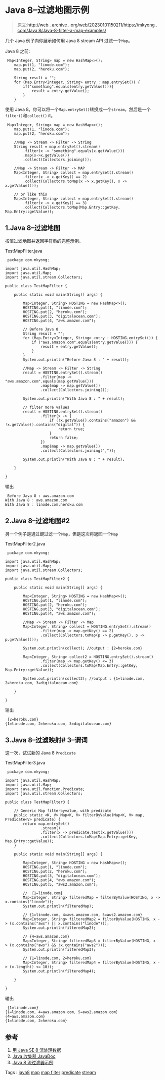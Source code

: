 # Java 8–过滤地图示例

> 原文:[http://web . archive . org/web/20230101150211/https://mkyong . com/Java 8/Java-8-filter-a-map-examples/](http://web.archive.org/web/20230101150211/https://mkyong.com/java8/java-8-filter-a-map-examples/)

几个 Java 例子向你展示如何用 Java 8 stream API 过滤一个`Map`。

Java 8 之前:

```
 Map<Integer, String> map = new HashMap<>();
    map.put(1, "linode.com");
    map.put(2, "heroku.com");

	String result = "";
	for (Map.Entry<Integer, String> entry : map.entrySet()) {
		if("something".equals(entry.getValue())){
			result = entry.getValue();
		}
	} 
```

使用 Java 8，你可以将一个`Map.entrySet()`转换成一个`stream`，然后是一个`filter()`和`collect()` it。

```
 Map<Integer, String> map = new HashMap<>();
    map.put(1, "linode.com");
    map.put(2, "heroku.com");

	//Map -> Stream -> Filter -> String
	String result = map.entrySet().stream()
		.filter(x -> "something".equals(x.getValue()))
		.map(x->x.getValue())
		.collect(Collectors.joining());

	//Map -> Stream -> Filter -> MAP
	Map<Integer, String> collect = map.entrySet().stream()
		.filter(x -> x.getKey() == 2)
		.collect(Collectors.toMap(x -> x.getKey(), x -> x.getValue()));

	// or like this
	Map<Integer, String> collect = map.entrySet().stream()
		.filter(x -> x.getKey() == 3)
		.collect(Collectors.toMap(Map.Entry::getKey, Map.Entry::getValue)); 
```

## 1.Java 8–过滤地图

按值过滤地图并返回字符串的完整示例。

TestMapFilter.java

```
 package com.mkyong;

import java.util.HashMap;
import java.util.Map;
import java.util.stream.Collectors;

public class TestMapFilter {

    public static void main(String[] args) {

        Map<Integer, String> HOSTING = new HashMap<>();
        HOSTING.put(1, "linode.com");
        HOSTING.put(2, "heroku.com");
        HOSTING.put(3, "digitalocean.com");
        HOSTING.put(4, "aws.amazon.com");

        // Before Java 8
        String result = "";
        for (Map.Entry<Integer, String> entry : HOSTING.entrySet()) {
            if ("aws.amazon.com".equals(entry.getValue())) {
                result = entry.getValue();
            }
        }
        System.out.println("Before Java 8 : " + result);

        //Map -> Stream -> Filter -> String
        result = HOSTING.entrySet().stream()
                .filter(map -> "aws.amazon.com".equals(map.getValue()))
                .map(map -> map.getValue())
                .collect(Collectors.joining());

        System.out.println("With Java 8 : " + result);

        // filter more values
        result = HOSTING.entrySet().stream()
                .filter(x -> {
                    if (!x.getValue().contains("amazon") && !x.getValue().contains("digital")) {
                        return true;
                    }
                    return false;
                })
                .map(map -> map.getValue())
                .collect(Collectors.joining(","));

        System.out.println("With Java 8 : " + result);

    }

} 
```

输出

```
 Before Java 8 : aws.amazon.com
With Java 8 : aws.amazon.com
With Java 8 : linode.com,heroku.com 
```

## 2.Java 8–过滤地图#2

另一个例子是通过键过滤一个`Map`，但是这次将返回一个`Map`

TestMapFilter2.java

```
 package com.mkyong;

import java.util.HashMap;
import java.util.Map;
import java.util.stream.Collectors;

public class TestMapFilter2 {

    public static void main(String[] args) {

        Map<Integer, String> HOSTING = new HashMap<>();
        HOSTING.put(1, "linode.com");
        HOSTING.put(2, "heroku.com");
        HOSTING.put(3, "digitalocean.com");
        HOSTING.put(4, "aws.amazon.com");

        //Map -> Stream -> Filter -> Map
        Map<Integer, String> collect = HOSTING.entrySet().stream()
                .filter(map -> map.getKey() == 2)
                .collect(Collectors.toMap(p -> p.getKey(), p -> p.getValue()));

        System.out.println(collect); //output : {2=heroku.com}

        Map<Integer, String> collect2 = HOSTING.entrySet().stream()
                .filter(map -> map.getKey() <= 3)
                .collect(Collectors.toMap(Map.Entry::getKey, Map.Entry::getValue));

        System.out.println(collect2); //output : {1=linode.com, 2=heroku.com, 3=digitalocean.com}

    }

} 
```

输出

```
 {2=heroku.com}
{1=linode.com, 2=heroku.com, 3=digitalocean.com} 
```

## 3.Java 8–过滤映射# 3–谓词

这一次，试试新的 Java 8 `Predicate`

TestMapFilter3.java

```
 package com.mkyong;

import java.util.HashMap;
import java.util.Map;
import java.util.function.Predicate;
import java.util.stream.Collectors;

public class TestMapFilter3 {

	// Generic Map filterbyvalue, with predicate
    public static <K, V> Map<K, V> filterByValue(Map<K, V> map, Predicate<V> predicate) {
        return map.entrySet()
                .stream()
                .filter(x -> predicate.test(x.getValue()))
                .collect(Collectors.toMap(Map.Entry::getKey, Map.Entry::getValue));
    }

    public static void main(String[] args) {

        Map<Integer, String> HOSTING = new HashMap<>();
        HOSTING.put(1, "linode.com");
        HOSTING.put(2, "heroku.com");
        HOSTING.put(3, "digitalocean.com");
        HOSTING.put(4, "aws.amazon.com");
        HOSTING.put(5, "aws2.amazon.com");

        //  {1=linode.com}
        Map<Integer, String> filteredMap = filterByValue(HOSTING, x -> x.contains("linode"));
        System.out.println(filteredMap);

        // {1=linode.com, 4=aws.amazon.com, 5=aws2.amazon.com}
        Map<Integer, String> filteredMap2 = filterByValue(HOSTING, x -> (x.contains("aws") || x.contains("linode")));
        System.out.println(filteredMap2);

        // {4=aws.amazon.com}
        Map<Integer, String> filteredMap3 = filterByValue(HOSTING, x -> (x.contains("aws") && !x.contains("aws2")));
        System.out.println(filteredMap3);

        // {1=linode.com, 2=heroku.com}
        Map<Integer, String> filteredMap4 = filterByValue(HOSTING, x -> (x.length() <= 10));
        System.out.println(filteredMap4);

    }

} 
```

输出

```
 {1=linode.com}
{1=linode.com, 4=aws.amazon.com, 5=aws2.amazon.com}
{4=aws.amazon.com}
{1=linode.com, 2=heroku.com} 
```

## 参考

1.  [用 Java SE 8 流处理数据](http://web.archive.org/web/20210818174137/http://www.oracle.com/technetwork/articles/java/ma14-java-se-8-streams-2177646.html)
2.  [Java 收集器 JavaDoc](http://web.archive.org/web/20210818174137/https://docs.oracle.com/javase/8/docs/api/java/util/stream/Collectors.html)
3.  [Java 8 流过滤器示例](http://web.archive.org/web/20210818174137/http://www.mkyong.com/java8/java-8-streams-filter-examples/)

Tags : [java8](http://web.archive.org/web/20210818174137/https://mkyong.com/tag/java8/) [map](http://web.archive.org/web/20210818174137/https://mkyong.com/tag/map/) [map filter](http://web.archive.org/web/20210818174137/https://mkyong.com/tag/map-filter/) [predicate](http://web.archive.org/web/20210818174137/https://mkyong.com/tag/predicate/) [stream](http://web.archive.org/web/20210818174137/https://mkyong.com/tag/stream/)<input type="hidden" id="mkyong-current-postId" value="13956">